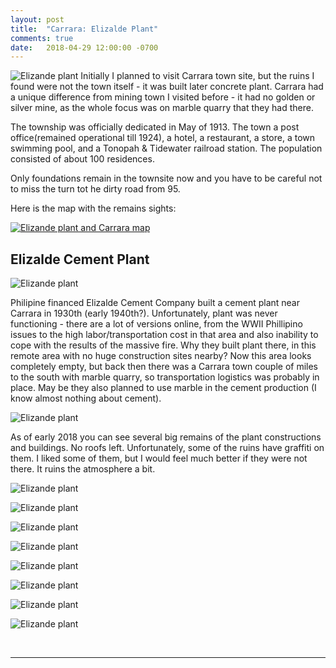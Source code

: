 ```yaml
---
layout: post
title:  "Carrara: Elizalde Plant"
comments: true
date:   2018-04-29 12:00:00 -0700
---
```


![Elizande plant][elizande1]
Initially I planned to visit Carrara town site, but the ruins I found were not the town itself - it was built later concrete plant. Carrara had a unique difference from mining town I visited before - it had no golden or silver mine, as the whole focus was on marble quarry that they had there. 

The township was officially dedicated in May of 1913. The town a post office(remained operational till 1924), a hotel, a restaurant, a store, a town swimming pool, and a Tonopah & Tidewater railroad station. The population consisted of about 100 residences.

Only foundations remain in the townsite now and you have to be careful not to miss the turn tot he dirty road from 95.

Here is the map with the remains sights:

[![Elizande plant and Carrara map][elizande_map]](https://www.google.com/maps/@36.8096048,-116.7148102,3830m/data=!3m1!1e3)

<h2>Elizalde Cement Plant</h2>

![Elizande plant][elizande2]

Philipine financed Elizalde Cement Company built a cement plant near Carrara in 1930th (early 1940th?). Unfortunately, plant was never functioning - there are a lot of versions online, from the WWII Phillipino issues to the high labor/transportation cost in that area and also inability to cope with the results of the massive fire. Why they built plant there, in this remote area with no huge construction sites nearby? Now this area looks completely empty, but back then there was a Carrara town couple of miles to the south with marble quarry, so transportation logistics was probably in place. May be they also planned to use marble in the cement production (I know almost nothing about cement).

![Elizande plant][elizande3]

As of early 2018 you can see several big remains of the plant constructions and buildings. No roofs left. Unfortunately, some of the ruins have graffiti on them. I liked some of them, but I would feel much better if they were not there. It ruins the atmosphere a bit. 

![Elizande plant][elizande4]

![Elizande plant][elizande5]

![Elizande plant][elizande6]

![Elizande plant][elizande7]

![Elizande plant][elizande8]

![Elizande plant][elizande9]

![Elizande plant][elizande10]

![Elizande plant][elizande11]

<br>

***

<br>

[elizande1]: {{site.url}}/assets/img/29042018-Carrara/29042018-Carrara2.jpg "Elizande plant view"
[elizande_map]: {{site.url}}/assets/img/29042018-Carrara/29042018-CarraraMap.png "Carrara sight map"
[elizande2]: {{site.url}}/assets/img/29042018-Carrara/29042018-Carrara.jpg "Elizande plant view"
[elizande3]: {{site.url}}/assets/img/29042018-Carrara/29042018-Carrara1.jpg "Elizande plant view"
[elizande4]: {{site.url}}/assets/img/29042018-Carrara/29042018-Carrara3.jpg "Elizande plant view"
[elizande5]: {{site.url}}/assets/img/29042018-Carrara/29042018-Carrara4.jpg "Elizande plant view"
[elizande6]: {{site.url}}/assets/img/29042018-Carrara/29042018-Carrara5.jpg "Elizande plant view"
[elizande7]: {{site.url}}/assets/img/29042018-Carrara/29042018-Carrara6.jpg "Elizande plant view"
[elizande8]: {{site.url}}/assets/img/29042018-Carrara/29042018-Carrara7.jpg "Elizande plant view"
[elizande9]: {{site.url}}/assets/img/29042018-Carrara/29042018-Carrara8.jpg "Elizande plant view"
[elizande10]: {{site.url}}/assets/img/29042018-Carrara/29042018-Carrara9.jpg "Elizande plant view"
[elizande11]: {{site.url}}/assets/img/29042018-Carrara/29042018-Carrara10.jpg "Elizande plant view"

